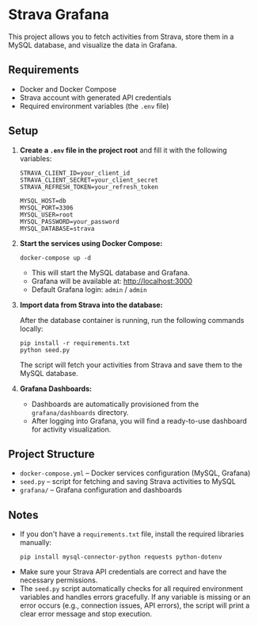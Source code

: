 # Strava Grafana

This project allows you to fetch activities from Strava, store them in a MySQL database, and visualize the data in Grafana.

## Requirements

- Docker and Docker Compose
- Strava account with generated API credentials
- Required environment variables (the `.env` file)

## Setup

1. **Create a `.env` file in the project root** and fill it with the following variables:

   ```
   STRAVA_CLIENT_ID=your_client_id
   STRAVA_CLIENT_SECRET=your_client_secret
   STRAVA_REFRESH_TOKEN=your_refresh_token

   MYSQL_HOST=db
   MYSQL_PORT=3306
   MYSQL_USER=root
   MYSQL_PASSWORD=your_password
   MYSQL_DATABASE=strava
   ```

2. **Start the services using Docker Compose:**

   ```
   docker-compose up -d
   ```

   - This will start the MySQL database and Grafana.
   - Grafana will be available at: [http://localhost:3000](http://localhost:3000)
   - Default Grafana login: `admin` / `admin`

3. **Import data from Strava into the database:**

   After the database container is running, run the following commands locally:

   ```
   pip install -r requirements.txt
   python seed.py
   ```

   The script will fetch your activities from Strava and save them to the MySQL database.

4. **Grafana Dashboards:**

   - Dashboards are automatically provisioned from the `grafana/dashboards` directory.
   - After logging into Grafana, you will find a ready-to-use dashboard for activity visualization.

## Project Structure

- `docker-compose.yml` – Docker services configuration (MySQL, Grafana)
- `seed.py` – script for fetching and saving Strava activities to MySQL
- `grafana/` – Grafana configuration and dashboards

## Notes

- If you don't have a `requirements.txt` file, install the required libraries manually:
  ```
  pip install mysql-connector-python requests python-dotenv
  ```
- Make sure your Strava API credentials are correct and have the necessary permissions.
- The `seed.py` script automatically checks for all required environment variables and handles errors gracefully. If any variable is missing or an error occurs (e.g., connection issues, API errors), the script will print a clear error message and stop execution.
